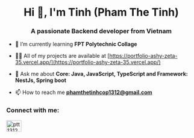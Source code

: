 <h1 align="center">Hi 👋, I'm Tinh (Pham The Tinh)</h1>
<h3 align="center">A passionate Backend developer from Vietnam</h3>

- 🌱 I’m currently learning **FPT Polytechnic Collage**

- 👨‍💻 All of my projects are available at [https://portfolio-ashy-zeta-35.vercel.app/](https://portfolio-ashy-zeta-35.vercel.app/)

- 💬 Ask me about **Core: Java, JavaScript, TypeScript and Framework: NestJs, Spring boot**

- 📫 How to reach me **phamthetinhcop1312@gmail.com**

<h3 align="left">Connect with me:</h3>
<p align="left">
<a href="https://linkedin.com/in/ptt1312" target="blank"><img align="center" src="https://raw.githubusercontent.com/rahuldkjain/github-profile-readme-generator/master/src/images/icons/Social/linked-in-alt.svg" alt="ptt1312" height="30" width="40" /></a>
</p>

